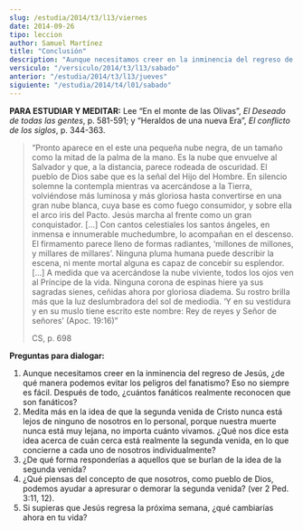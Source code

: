 ```yaml
---
slug: /estudia/2014/t3/l13/viernes
date: 2014-09-26
tipo: leccion
author: Samuel Martínez
title: "Conclusión"
description: "Aunque necesitamos creer en la inminencia del regreso de Jesús, ¿de qué manera podemos evitar los peligros del fanatismo? Eso no siempre es fácil. Después de todo, ¿cuántos fanáticos realmente reconocen que son fanáticos?"
versiculo: "/versiculo/2014/t3/l13/sabado"
anterior: "/estudia/2014/t3/l13/jueves"
siguiente: "/estudia/2014/t4/l01/sabado"
---
```


**PARA ESTUDIAR Y MEDITAR:** Lee “En el monte de las Olivas”, _El Deseado de todas las gentes_, p. 581-591; y “Heraldos de una nueva Era”, _El conflicto de los siglos_, p. 344-363.

> “Pronto aparece en el este una pequeña nube negra, de un tamaño como la mitad de la palma de la mano. Es la nube que envuelve al Salvador y que, a la distancia, parece rodeada de oscuridad. El pueblo de Dios sabe que es la señal del Hijo del Hombre. En silencio solemne la contempla mientras va acercándose a la Tierra, volviéndose más luminosa y más gloriosa hasta convertirse en una gran nube blanca, cuya base es como fuego consumidor, y sobre ella el arco iris del Pacto. Jesús marcha al frente como un gran conquistador. [...] Con cantos celestiales los santos ángeles, en inmensa e innumerable muchedumbre, lo acompañan en el descenso. El firmamento parece lleno de formas radiantes, ‘millones de millones, y millares de millares’. Ninguna pluma humana puede describir la escena, ni mente mortal alguna es capaz de concebir su esplendor. [...] A medida que va acercándose la nube viviente, todos los ojos ven al Príncipe de la vida. Ninguna corona de espinas hiere ya sus sagradas sienes, ceñidas ahora por gloriosa diadema. Su rostro brilla más que la luz deslumbradora del sol de mediodía. ‘Y en su vestidura y en su muslo tiene escrito este nombre: Rey de reyes y Señor de señores’ (Apoc. 19:16)”
>
> CS, p. 698

**Preguntas para dialogar:**

1.  Aunque necesitamos creer en la inminencia del regreso de Jesús, ¿de qué manera podemos evitar los peligros del fanatismo? Eso no siempre es fácil. Después de todo, ¿cuántos fanáticos realmente reconocen que son fanáticos?
2.  Medita más en la idea de que la segunda venida de Cristo nunca está lejos de ninguno de nosotros en lo personal, porque nuestra muerte nunca está muy lejana, no importa cuánto vivamos. ¿Qué nos dice esta idea acerca de cuán cerca está realmente la segunda venida, en lo que concierne a cada uno de nosotros individualmente?
3.  ¿De qué forma responderías a aquellos que se burlan de la idea de la segunda venida?
4.  ¿Qué piensas del concepto de que nosotros, como pueblo de Dios, podemos ayudar a apresurar o demorar la segunda venida? (ver 2 Ped. 3:11, 12).
5.  Si supieras que Jesús regresa la próxima semana, ¿qué cambiarías ahora en tu vida?
